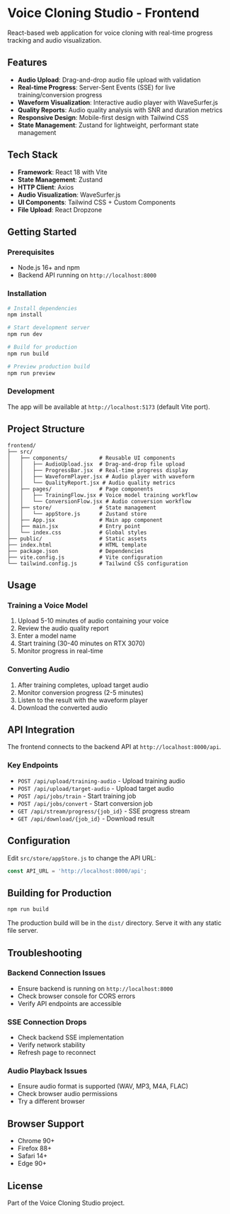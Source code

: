 # Voice Cloning Studio - Frontend

React-based web application for voice cloning with real-time progress tracking and audio visualization.

## Features

- **Audio Upload**: Drag-and-drop audio file upload with validation
- **Real-time Progress**: Server-Sent Events (SSE) for live training/conversion progress
- **Waveform Visualization**: Interactive audio player with WaveSurfer.js
- **Quality Reports**: Audio quality analysis with SNR and duration metrics
- **Responsive Design**: Mobile-first design with Tailwind CSS
- **State Management**: Zustand for lightweight, performant state management

## Tech Stack

- **Framework**: React 18 with Vite
- **State Management**: Zustand
- **HTTP Client**: Axios
- **Audio Visualization**: WaveSurfer.js
- **UI Components**: Tailwind CSS + Custom Components
- **File Upload**: React Dropzone

## Getting Started

### Prerequisites

- Node.js 16+ and npm
- Backend API running on `http://localhost:8000`

### Installation

```bash
# Install dependencies
npm install

# Start development server
npm run dev

# Build for production
npm run build

# Preview production build
npm run preview
```

### Development

The app will be available at `http://localhost:5173` (default Vite port).

## Project Structure

```
frontend/
├── src/
│   ├── components/          # Reusable UI components
│   │   ├── AudioUpload.jsx  # Drag-and-drop file upload
│   │   ├── ProgressBar.jsx  # Real-time progress display
│   │   ├── WaveformPlayer.jsx # Audio player with waveform
│   │   └── QualityReport.jsx # Audio quality metrics
│   ├── pages/               # Page components
│   │   ├── TrainingFlow.jsx # Voice model training workflow
│   │   └── ConversionFlow.jsx # Audio conversion workflow
│   ├── store/               # State management
│   │   └── appStore.js      # Zustand store
│   ├── App.jsx              # Main app component
│   ├── main.jsx             # Entry point
│   └── index.css            # Global styles
├── public/                  # Static assets
├── index.html               # HTML template
├── package.json             # Dependencies
├── vite.config.js           # Vite configuration
└── tailwind.config.js       # Tailwind CSS configuration
```

## Usage

### Training a Voice Model

1. Upload 5-10 minutes of audio containing your voice
2. Review the audio quality report
3. Enter a model name
4. Start training (30-40 minutes on RTX 3070)
5. Monitor progress in real-time

### Converting Audio

1. After training completes, upload target audio
2. Monitor conversion progress (2-5 minutes)
3. Listen to the result with the waveform player
4. Download the converted audio

## API Integration

The frontend connects to the backend API at `http://localhost:8000/api`.

### Key Endpoints

- `POST /api/upload/training-audio` - Upload training audio
- `POST /api/upload/target-audio` - Upload target audio
- `POST /api/jobs/train` - Start training job
- `POST /api/jobs/convert` - Start conversion job
- `GET /api/stream/progress/{job_id}` - SSE progress stream
- `GET /api/download/{job_id}` - Download result

## Configuration

Edit `src/store/appStore.js` to change the API URL:

```javascript
const API_URL = 'http://localhost:8000/api';
```

## Building for Production

```bash
npm run build
```

The production build will be in the `dist/` directory. Serve it with any static file server.

## Troubleshooting

### Backend Connection Issues

- Ensure backend is running on `http://localhost:8000`
- Check browser console for CORS errors
- Verify API endpoints are accessible

### SSE Connection Drops

- Check backend SSE implementation
- Verify network stability
- Refresh page to reconnect

### Audio Playback Issues

- Ensure audio format is supported (WAV, MP3, M4A, FLAC)
- Check browser audio permissions
- Try a different browser

## Browser Support

- Chrome 90+
- Firefox 88+
- Safari 14+
- Edge 90+

## License

Part of the Voice Cloning Studio project.
